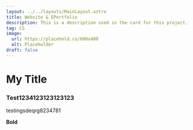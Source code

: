 ```yaml
---
layout: ../../layouts/MainLayout.astro
title: Website & EPortfolio
description: This is a description used in the card for this project.
tag: CS
image:
  url: https://placehold.co/600x400
  alt: Placeholder
draft: false
---
```


# My Title

### Test1234123123123123

testingsdeqrg8234781

**Bold**